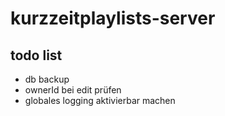 # kurzzeitplaylists-server

## todo list

- db backup
- ownerId bei edit prüfen
- globales logging aktivierbar machen